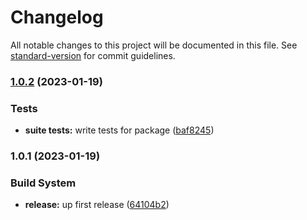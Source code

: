 # Changelog

All notable changes to this project will be documented in this file. See [standard-version](https://github.com/conventional-changelog/standard-version) for commit guidelines.

### [1.0.2](https://github.com/Lack-Zillions-Over/bjson/compare/v1.0.1...v1.0.2) (2023-01-19)


### Tests

* **suite tests:** write tests for package ([baf8245](https://github.com/Lack-Zillions-Over/bjson/commit/baf8245947504d9f2c89a4d138a25e6c9cf221be))

### 1.0.1 (2023-01-19)


### Build System

* **release:** up first release ([64104b2](https://github.com/Lack-Zillions-Over/bjson/commit/64104b298740fb5f93cc818b304d7df645ae900b))

